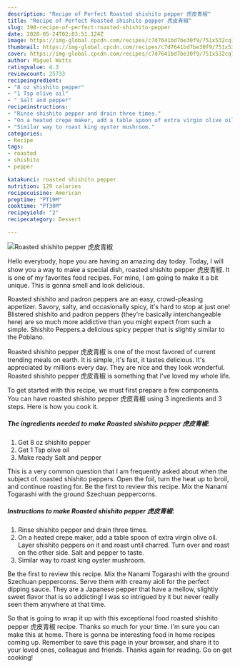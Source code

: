 ```yaml
---
description: "Recipe of Perfect Roasted shishito pepper 虎皮青椒"
title: "Recipe of Perfect Roasted shishito pepper 虎皮青椒"
slug: 390-recipe-of-perfect-roasted-shishito-pepper
date: 2020-05-24T02:03:51.124Z
image: https://img-global.cpcdn.com/recipes/c7d7641bd7be30f9/751x532cq70/roasted-shishito-pepper-虎皮青椒-recipe-main-photo.jpg
thumbnail: https://img-global.cpcdn.com/recipes/c7d7641bd7be30f9/751x532cq70/roasted-shishito-pepper-虎皮青椒-recipe-main-photo.jpg
cover: https://img-global.cpcdn.com/recipes/c7d7641bd7be30f9/751x532cq70/roasted-shishito-pepper-虎皮青椒-recipe-main-photo.jpg
author: Miguel Watts
ratingvalue: 4.3
reviewcount: 25733
recipeingredient:
- "8 oz shishito pepper"
- "1 Tsp olive oil"
- " Salt and pepper"
recipeinstructions:
- "Rinse shishito pepper and drain three times."
- "On a heated crepe maker, add a table spoon of extra virgin olive oil. Layer shishito peppers on it and roast until charred. Turn over and roast on the other side. Salt and pepper to taste."
- "Similar way to roast king oyster mushroom."
categories:
- Recipe
tags:
- roasted
- shishito
- pepper

katakunci: roasted shishito pepper 
nutrition: 129 calories
recipecuisine: American
preptime: "PT19M"
cooktime: "PT30M"
recipeyield: "2"
recipecategory: Dessert

---
```



![Roasted shishito pepper 虎皮青椒](https://img-global.cpcdn.com/recipes/c7d7641bd7be30f9/751x532cq70/roasted-shishito-pepper-虎皮青椒-recipe-main-photo.jpg)

Hello everybody, hope you are having an amazing day today. Today, I will show you a way to make a special dish, roasted shishito pepper 虎皮青椒. It is one of my favorites food recipes. For mine, I am going to make it a bit unique. This is gonna smell and look delicious.

Roasted shishito and padron peppers are an easy, crowd-pleasing appetizer. Savory, salty, and occasionally spicy, it&#39;s hard to stop at just one! Blistered shishito and padron peppers (they&#39;re basically interchangeable here) are so much more addictive than you might expect from such a simple. Shishito Peppers.a delicious spicy pepper that is slightly similar to the Poblano.

Roasted shishito pepper 虎皮青椒 is one of the most favored of current trending meals on earth. It is simple, it's fast, it tastes delicious. It's appreciated by millions every day. They are nice and they look wonderful. Roasted shishito pepper 虎皮青椒 is something that I've loved my whole life.


To get started with this recipe, we must first prepare a few components. You can have roasted shishito pepper 虎皮青椒 using 3 ingredients and 3 steps. Here is how you cook it.

<!--inarticleads1-->

##### The ingredients needed to make Roasted shishito pepper 虎皮青椒:

1. Get 8 oz shishito pepper
1. Get 1 Tsp olive oil
1. Make ready  Salt and pepper


This is a very common question that I am frequently asked about when the subject of. roasted shishito peppers. Open the foil, turn the heat up to broil, and continue roasting for. Be the first to review this recipe. Mix the Nanami Togarashi with the ground Szechuan peppercorns. 

<!--inarticleads2-->

##### Instructions to make Roasted shishito pepper 虎皮青椒:

1. Rinse shishito pepper and drain three times.
1. On a heated crepe maker, add a table spoon of extra virgin olive oil. Layer shishito peppers on it and roast until charred. Turn over and roast on the other side. Salt and pepper to taste.
1. Similar way to roast king oyster mushroom.


Be the first to review this recipe. Mix the Nanami Togarashi with the ground Szechuan peppercorns. Serve them with creamy aioli for the perfect dipping sauce. They are a Japanese pepper that have a mellow, slightly sweet flavor that is so addicting! I was so intrigued by it but never really seen them anywhere at that time. 

So that is going to wrap it up with this exceptional food roasted shishito pepper 虎皮青椒 recipe. Thanks so much for your time. I'm sure you can make this at home. There is gonna be interesting food in home recipes coming up. Remember to save this page in your browser, and share it to your loved ones, colleague and friends. Thanks again for reading. Go on get cooking!
